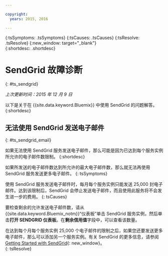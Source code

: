 ```yaml
---

copyright:
  years: 2015, 2016

---
```



{:tsSymptoms: .tsSymptoms} 
{:tsCauses: .tsCauses} 
{:tsResolve: .tsResolve} 
{:new_window: target="_blank"}  
{:shortdesc: .shortdesc}

# SendGrid 故障诊断
{: #ts_sendgrid}

*上次更新时间：2015 年 12 月 9 日*

以下是关于在 {{site.data.keyword.Bluemix}} 中使用 SendGrid 的问题解答。
{:shortdesc}


## 无法使用 SendGrid 发送电子邮件
{: #ts_sendgrid_email}

如果无法使用 SendGrid 服务发送电子邮件，那么可能是因为已达到每个服务实例所允许的电子邮件数限制。
{:shortdesc}


如果所发送的电子邮件数达到所允许的最大电子邮件数，那么就无法再使用 SendGrid 服务发送更多电子邮件。
{: tsSymptoms}


使用 SendGrid 服务发送电子邮件时，每月每个服务实例只能发送 25,000 封电子邮件。达到该限制后，SendGrid 会停止发送电子邮件，而且使用此服务将不会发生进一步的费用。
{: tsCauses}

要检查剩余的允许发送电子邮件数，请从 {{site.data.keyword.Bluemix_notm}}“仪表板”单击 SendGrid 服务实例，然后单击**打开 SENDGRID 仪表板**。在**剩余信用值**字段中，可以查看该数量。


在达到每个月每个服务实例 25,000 个电子邮件的限制之后，如果您还要发送更多电子邮件，那么可以添加另一个服务实例。有关 SendGrid 的更多信息，请参阅 [Getting Started with SendGrid](https://sendgrid.com/docs/index.html){: new_window}。    
{: tsResolve}


